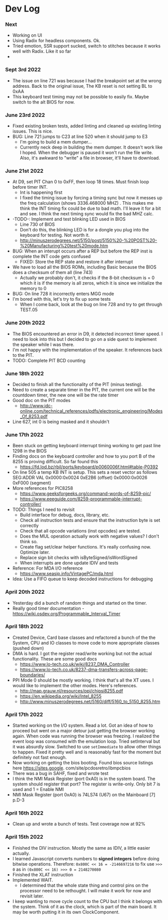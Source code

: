 # Dev Log
### Next
* Working on UI
* Using Radix for headless components. Ok.
* Tried emotion, SSR support sucked, switch to stitches because it works well with Radix. Like it so far
* 

### Sept 3rd 2022
* The issue on line 721 was because I had the breakpoint set at the wrong address. Back to the original issue, The 
  KB reset is not setting BL to 0xAA
* This keyboard test timing may not be possible to easily fix. Maybe switch to the alt BIOS for now.

### June 23rd 2022
* Fixed existing broken tests, added linting and cleaned up existing linting issues. This is nice.
* BUG: Line 721 jumps to C23 at line 520 when it should jump to E3
  * I'm going to build a mem dumper...
  * Currently neck deep in building the mem dumper. It doesn't work like I hoped. When the debugger is paused it 
    won't run the file write. Also, it's awkward to "write" a file in browser, it'll have to download.

### June 21st 2022
* At D9, set PIT Chan 0 to 0xFF, then loop 18 times. Must finish loop before timer INT.
  * Int is happening first
  * I fixed the timing issue by forcing a timing sync but now it messes up the freq calculation (shows 3336.468000 MHZ)
    . This makes me think the INT timing fix could be due to bad math. I'll leave it for a bit and see. I think the 
    next timing sync would fix the bad MHZ calc.
* -TODO-: Implement and test blinking LED used in BIOS
  * Line 730 of BIOS
  * Don't do this, the blinking LED is for a dongle you plug into the keyboard for testing. Not worth it.
  * http://minuszerodegrees.net/5150/post/5150%20-%20POST%20-%20Manufacturing%20test%20mode.htm
* BUG: When an interupt occurs after a REP but before the REP inst is complete the INT code gets confused
  * FIXED: Store the REP state and restore it after interrupt
* We have to load all the BIOS ROMs, including Basic because the BIOS does a checksum of them all (line 743)
  * Actually we probably don't, it checks if the 8-bit checksum is = 0 which it is if the memory is all zeros, which
    it is since we initialize the memory to 0
* BUG: On line 728 it incorrectly enters MGG mode
* I'm bored with this, let's try to fix up some tests
  * When I come back, look at the bug on line 728 and try to get through TEST.05

### June 20th 2022
* The BIOS encountered an error in D9, it detected incorrect timer speed. I need to look into this but I decided to 
  go on a side quest to implement the speaker while I was there.
* I'm not happy with the implementation of the speaker. It references back to the PIT.
* TODO: Complete PIT BCD counting

### June 18th 2022
* Decided to finish all the functionality of the PIT (minus testing).
* Need to create a separate timer in the PIT, the current one will be the countdown timer, the new one will be the 
  rate timer
* Good doc on the PIT modes
  * http://www.idc-online.com/technical_references/pdfs/electronic_engineering/Modes_Of_8253.pdf
* Line 627, int 0 is being masked and it shouldn't

### June 17th 2022
* Been stuck on getting keyboard interrupt timing working to get past line 1298 in the BIOS
* Finding docs on the keyboard controller and how to you port B of the 8255 is proving difficult. So far found this
  * https://fd.lod.bz/rbil/ports/keyboard/p0060006f.html#table-P0392
* On line 505 a temp KB INT is setup. This sets a reset vector as follows
  SEG:ADDR        VAL
  0x0000:0x0024   0xE2B6  (offset)
  0x0000:0x0026   0xF000  (segment)
* More references for PIC8258
  * https://www.geeksforgeeks.org/command-words-of-8259-pic/
  * https://www.eeeguide.com/8259-programmable-interrupt-controller/
* TODO: Things I need to revisit
  * Build interface for debug, docs, library, etc.
  * Check all instruction tests and ensure that the instruction byte is set correctly
  * Check that all opcode variations (inst opcodes) are tested.
  * Does the MUL operation actually work with negative values? I don't think so.
  * Create flag set/clear helper functions. It's really confusing now. Optimize later.
  * Replace sign bit checks with isByteSigned/isWordSigned
  * When interrupts are done update IDIV and tests
* Reference: For MDA I/O reference
  * https://www.seasip.info/VintagePC/mda.html
* Idea: Use a FIFO queue to keep decoded instructions for debugging

### April 20th 2022
* Yesterday did a bunch of random things and started on the timer.
* Really good timer documentation - https://wiki.osdev.org/Programmable_Interval_Timer

### April 18th 2022
* Created Device, Card base classes and refactored a bunch of the the System, CPU and IO classes to move
  code to more appropriate classes (pushed down)
* DMA is hard. I got the register read/write working but not the actual functionality. These are some good docs
  * https://www.lo-tech.co.uk/wiki/8237_DMA_Controller
  * https://www.lo-tech.co.uk/8237-dma-transfers-across-page-boundaries/
* PPI Mode 0 should be mostly working. I think that's all the XT uses. I would like to implement the other modes. 
  Here's references.
  * http://map.grauw.nl/resources/ppi/chipsi8255.pdf
  * https://en.wikipedia.org/wiki/Intel_8255
  * http://www.minuszerodegrees.net/5160/diff/5160_to_5150_8255.htm

### April 17th 2022
* Started working on the I/O system. Read a lot. Got an idea of how to proceed but went on a major detour just 
  getting the browser working again. When code was running the browser was freezing. I realized the event loop was 
  consumed with the emulation loop. Tried setInterval but it was absurdly slow. Switched to use `setImmediate` to allow 
  other things to happen. Fixed it pretty well and is reasonably fast for the moment but definitely not fast enough.
* Now working on getting the bios booting. Found bios source listings here https://sites.google.
  com/site/pcdosretro/ibmpcbios
* There was a bug in SAHF, fixed and wrote test
* I think the NMI Mask Register (port 0xA0) is in the system board. The system should register that port?
  The register is write-only. Only bit 7 is used and 1 = Enable NMI
* NMI Mask Register (port 0xA0) is 74LS74 (U67) on the Mainboard [7] p.D-3

### April 16th 2022
* Clean up and wrote a bunch of tests. Test coverage now at 92%

### April 15th 2022
* Finished the DIV instruction. Mostly the same as IDIV, a little easier actually.
* I learned Javascript converts numbers to **signed integers** before doing bitwise operations. Therefore:
`0x800C << 16 = -2146697216` to fix use `>>> 0` as in `(0x800C << 16) >>> 0 = 2148270080`
* Finished the XLAT instruction
* Implemented WAIT.
  * I determined that the whole state thing and control pins on the processor need to be rethought. I will make it work for now and revisit later.
* I keep wanting to move cycle count to the CPU but I think it belongs with the system. Think of it as the clock, which is part of the main board. It may be worth putting it in its own ClockComponent.
